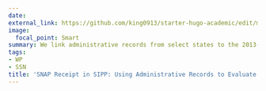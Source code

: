 ```yaml
---
date:
external_link: https://github.com/king0913/starter-hugo-academic/edit/main/content/project/wp2/index.md
image:
  focal_point: Smart
summary: We link administrative records from select states to the 2013-2019 SIPP surveys to evaluate annual SNAP receipt measurement by comparing administrative records to survey reports.
tags:
- WP
- SSN
title: 'SNAP Receipt in SIPP: Using Administrative Records to Evaluate Data Quality'
---
```

